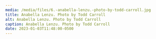 ```yaml
---
media: /media/files/6.-anabella-lenzu.-photo-by-todd-carroll.jpg
title: Anabella Lenzu. Photo by Todd Carroll
alt: Anabella Lenzu. Photo by Todd Carroll
caption: Anabella Lenzu. Photo by Todd Carroll
date: 2023-01-03T11:48:00-0500
---
```

